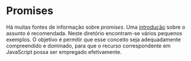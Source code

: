 # Promises

Há muitas fontes de informação sobre _promises_. 
Uma [introdução](https://developers.google.com/web/fundamentals/primers/promises)
sobre o assunto é recomendada. Neste diretório encontram-se vários
pequenos exemplos. O objetivo é permitir que esse conceito seja
adequadamente compreendido e dominado, para que o recurso
correspondente em JavaScript possa ser empregado efetivamente. 
